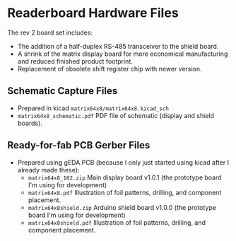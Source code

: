 # Readerboard Hardware Files
The rev 2 board set includes:
 * The addition of a half-duplex RS-485 transceiver to the shield board.
 * A shrink of the matrix display board for more economical manufacturing and reduced finished product footprint.
 * Replacement of obsolete shift register chip with newer version.

## Schematic Capture Files
 * Prepared in kicad `matrix64x8/matrix64x8.kicad_sch` 
 * `matrix64x8_schematic.pdf` PDF file of schematic (display and shield boards).

## Ready-for-fab PCB Gerber Files
 * Prepared using gEDA PCB (because I only just started using kicad after I already made these):
   * `matrix64x8_102.zip` Main display board v1.0.1 (the prototype board I'm using for development)
   * `matrix64x8.pdf` Illustration of foil patterns, drilling, and component placement.
   * `matrix64x8shield.zip` Arduino shield board v1.0.0 (the prototype board I'm using for development)
   * `matrix64x8shield.pdf` Illustration of foil patterns, drilling, and component placement.
